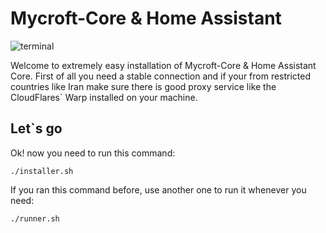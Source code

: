 # Mycroft-Core & Home Assistant

![terminal](https://badgen.net/badge/icon/terminal?icon=terminal&label)

Welcome to extremely easy installation of Mycroft-Core & Home Assistant Core. First of all you need a stable connection and if your from restricted countries like Iran make sure there is good proxy service like the CloudFlares` Warp installed on your machine.

## Let`s go
Ok! now you need to run this command:
```
./installer.sh
```

If you ran this command before, use another one to run it whenever you need:
```
./runner.sh
```